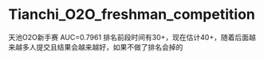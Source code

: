 # Tianchi_O2O_freshman_competition
天池O2O新手赛    AUC=0.7961 排名前段时间有30+，现在估计40+，随着后面越来越多人提交且结果会越来越好，如果不做了排名会掉的

     
